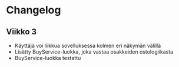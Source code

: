 # Changelog

## Viikko 3

- Käyttäjä voi liikkua sovelluksessa kolmen eri näkymän välillä
- Lisätty BuyService-luokka, joka vastaa osakkeiden ostologiikasta
- BuyService-luokka testattu
